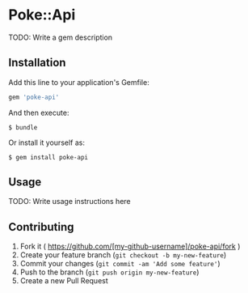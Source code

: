 # Poke::Api

TODO: Write a gem description

## Installation

Add this line to your application's Gemfile:

```ruby
gem 'poke-api'
```

And then execute:

    $ bundle

Or install it yourself as:

    $ gem install poke-api

## Usage

TODO: Write usage instructions here

## Contributing

1. Fork it ( https://github.com/[my-github-username]/poke-api/fork )
2. Create your feature branch (`git checkout -b my-new-feature`)
3. Commit your changes (`git commit -am 'Add some feature'`)
4. Push to the branch (`git push origin my-new-feature`)
5. Create a new Pull Request
